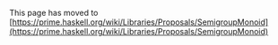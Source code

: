 
This page has moved to 
[https://prime.haskell.org/wiki/Libraries/Proposals/SemigroupMonoid](https://prime.haskell.org/wiki/Libraries/Proposals/SemigroupMonoid)